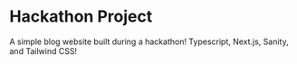 # Hackathon Project

A simple blog website built during a hackathon! Typescript, Next.js, Sanity, and Tailwind CSS!
